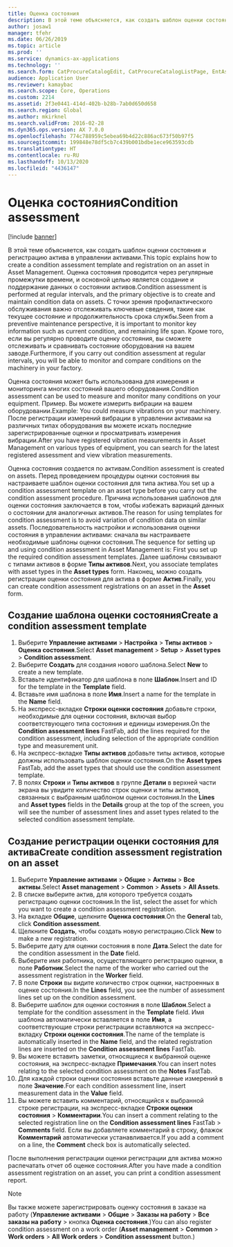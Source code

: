 ```yaml
---
title: Оценка состояния
description: В этой теме объясняется, как создать шаблон оценки состояния и регистрацию актива в управлении активами.
author: josaw1
manager: tfehr
ms.date: 06/26/2019
ms.topic: article
ms.prod: ''
ms.service: dynamics-ax-applications
ms.technology: ''
ms.search.form: CatProcureCatalogEdit, CatProcureCatalogListPage, EntAssetObjectCondition, EntAssetConditionTemplate
audience: Application User
ms.reviewer: kamaybac
ms.search.scope: Core, Operations
ms.custom: 2214
ms.assetid: 2f3e0441-414d-402b-b28b-7ab0d650d658
ms.search.region: Global
ms.author: mkirknel
ms.search.validFrom: 2016-02-28
ms.dyn365.ops.version: AX 7.0.0
ms.openlocfilehash: 774c788959c5ebea69b4d22c886ac673f50b97f5
ms.sourcegitcommit: 199848e78df5cb7c439b001bdbe1ece963593cdb
ms.translationtype: HT
ms.contentlocale: ru-RU
ms.lasthandoff: 10/13/2020
ms.locfileid: "4436147"
---
```

# <a name="condition-assessment"></a><span data-ttu-id="c3fd2-103">Оценка состояния</span><span class="sxs-lookup"><span data-stu-id="c3fd2-103">Condition assessment</span></span>

[!include [banner](../../includes/banner.md)]

 

<span data-ttu-id="c3fd2-104">В этой теме объясняется, как создать шаблон оценки состояния и регистрацию актива в управлении активами.</span><span class="sxs-lookup"><span data-stu-id="c3fd2-104">This topic explains how to create a condition assessment template and registration on an asset in Asset Management.</span></span> <span data-ttu-id="c3fd2-105">Оценка состояния проводится через регулярные промежутки времени, и основной целью является создание и поддержание данных о состоянии активов.</span><span class="sxs-lookup"><span data-stu-id="c3fd2-105">Condition assessment is performed at regular intervals, and the primary objective is to create and maintain condition data on assets.</span></span> <span data-ttu-id="c3fd2-106">С точки зрения профилактического обслуживания важно отслеживать ключевые сведения, такие как текущее состояние и продолжительность срока службы.</span><span class="sxs-lookup"><span data-stu-id="c3fd2-106">Seen from a preventive maintenance perspective, it is important to monitor key information such as current condition, and remaining life span.</span></span> <span data-ttu-id="c3fd2-107">Кроме того, если вы регулярно проводите оценку состояния, вы сможете отслеживать и сравнивать состояние оборудования на вашем заводе.</span><span class="sxs-lookup"><span data-stu-id="c3fd2-107">Furthermore, if you carry out condition assessment at regular intervals, you will be able to monitor and compare conditions on the machinery in your factory.</span></span>

<span data-ttu-id="c3fd2-108">Оценка состояния может быть использована для измерения и мониторинга многих состояний вашего оборудования.</span><span class="sxs-lookup"><span data-stu-id="c3fd2-108">Condition assessment can be used to measure and monitor many conditions on your equipment.</span></span> <span data-ttu-id="c3fd2-109">Пример. Вы можете измерить вибрации на вашем оборудовании.</span><span class="sxs-lookup"><span data-stu-id="c3fd2-109">Example: You could measure vibrations on your machinery.</span></span> <span data-ttu-id="c3fd2-110">После регистрации измерений вибрации в управлении активами на различных типах оборудования вы можете искать последние зарегистрированные оценки и просматривать измерения вибрации.</span><span class="sxs-lookup"><span data-stu-id="c3fd2-110">After you have registered vibration measurements in Asset Management on various types of equipment, you can search for the latest registered assessment and view vibration measurements.</span></span>

<span data-ttu-id="c3fd2-111">Оценка состояния создается по активам.</span><span class="sxs-lookup"><span data-stu-id="c3fd2-111">Condition assessment is created on assets.</span></span> <span data-ttu-id="c3fd2-112">Перед проведением процедуры оценки состояния вы настраиваете шаблон оценки состояния для типа актива.</span><span class="sxs-lookup"><span data-stu-id="c3fd2-112">You set up a condition assessment template on an asset type before you carry out the condition assessment procedure.</span></span> <span data-ttu-id="c3fd2-113">Причина использования шаблонов для оценки состояния заключается в том, чтобы избежать вариаций данных о состоянии для аналогичных активов.</span><span class="sxs-lookup"><span data-stu-id="c3fd2-113">The reason for using templates for condition assessment is to avoid variation of condition data on similar assets.</span></span> <span data-ttu-id="c3fd2-114">Последовательность настройки и использования оценки состояния в управлении активами: сначала вы настраиваете необходимые шаблоны оценки состояния.</span><span class="sxs-lookup"><span data-stu-id="c3fd2-114">The sequence for setting up and using condition assessment in Asset Management is: First you set up the required condition assessment templates.</span></span> <span data-ttu-id="c3fd2-115">Далее шаблоны связывают с типами активов в форме **Типы активов**.</span><span class="sxs-lookup"><span data-stu-id="c3fd2-115">Next, you associate templates with asset types in the **Asset types** form.</span></span> <span data-ttu-id="c3fd2-116">Наконец, можно создать регистрации оценки состояния для актива в форме **Актив**.</span><span class="sxs-lookup"><span data-stu-id="c3fd2-116">Finally, you can create condition assessment registrations on an asset in the **Asset** form.</span></span>

## <a name="create-a-condition-assessment-template"></a><span data-ttu-id="c3fd2-117">Создание шаблона оценки состояния</span><span class="sxs-lookup"><span data-stu-id="c3fd2-117">Create a condition assessment template</span></span>

1. <span data-ttu-id="c3fd2-118">Выберите **Управление активами** > **Настройка** > **Типы активов** > **Оценка состояния**.</span><span class="sxs-lookup"><span data-stu-id="c3fd2-118">Select **Asset management** > **Setup** > **Asset types** > **Condition assessment**.</span></span>
2. <span data-ttu-id="c3fd2-119">Выберите **Создать** для создания нового шаблона.</span><span class="sxs-lookup"><span data-stu-id="c3fd2-119">Select **New** to create a new template.</span></span>
3. <span data-ttu-id="c3fd2-120">Вставьте идентификатор для шаблона в поле **Шаблон**.</span><span class="sxs-lookup"><span data-stu-id="c3fd2-120">Insert and ID for the template in the **Template** field.</span></span>
4. <span data-ttu-id="c3fd2-121">Вставьте имя шаблона в поле **Имя**.</span><span class="sxs-lookup"><span data-stu-id="c3fd2-121">Insert a name for the template in the **Name** field.</span></span>
5. <span data-ttu-id="c3fd2-122">На экспресс-вкладке **Строки оценки состояния** добавьте строки, необходимые для оценки состояния, включая выбор соответствующего типа состояния и единицы измерения.</span><span class="sxs-lookup"><span data-stu-id="c3fd2-122">On the **Condition assessment lines** FastFab, add the lines required for the condition assessment, including selection of the appropriate condition type and measurement unit.</span></span>
6. <span data-ttu-id="c3fd2-123">На экспресс-вкладке **Типы активов** добавьте типы активов, которые должны использовать шаблон оценки состояния.</span><span class="sxs-lookup"><span data-stu-id="c3fd2-123">On the **Asset types** FastTab, add the asset types that should use the condition assessment template.</span></span>
7. <span data-ttu-id="c3fd2-124">В полях **Строки** и **Типы активов** в группе **Детали** в верхней части экрана вы увидите количество строк оценки и типы активов, связанных с выбранным шаблоном оценки состояния.</span><span class="sxs-lookup"><span data-stu-id="c3fd2-124">In the **Lines** and **Asset types** fields in the **Details** group at the top of the screen, you will see the number of assessment lines and asset types related to the selected condition assessment template.</span></span>


## <a name="create-condition-assessment-registration-on-an-asset"></a><span data-ttu-id="c3fd2-125">Создание регистрации оценки состояния для актива</span><span class="sxs-lookup"><span data-stu-id="c3fd2-125">Create condition assessment registration on an asset</span></span>

1. <span data-ttu-id="c3fd2-126">Выберите **Управление активами** > **Общие** > **Активы** > **Все активы**.</span><span class="sxs-lookup"><span data-stu-id="c3fd2-126">Select **Asset management** > **Common** > **Assets** > **All Assets**.</span></span>
2. <span data-ttu-id="c3fd2-127">В списке выберите актив, для которого требуется создать регистрацию оценки состояния.</span><span class="sxs-lookup"><span data-stu-id="c3fd2-127">In the list, select the asset for which you want to create a condition assessment registration.</span></span>
3. <span data-ttu-id="c3fd2-128">На вкладке **Общие**, щелкните **Оценка состояния**.</span><span class="sxs-lookup"><span data-stu-id="c3fd2-128">On the **General** tab, click **Condition assessment**.</span></span>
4. <span data-ttu-id="c3fd2-129">Щелкните **Создать**, чтобы создать новую регистрацию.</span><span class="sxs-lookup"><span data-stu-id="c3fd2-129">Click **New** to make a new registration.</span></span>
5. <span data-ttu-id="c3fd2-130">Выберите дату для оценки состояния в поле **Дата**.</span><span class="sxs-lookup"><span data-stu-id="c3fd2-130">Select the date for the condition assessment in the **Date** field.</span></span>
6. <span data-ttu-id="c3fd2-131">Выберите имя работника, осуществляющего регистрацию оценки, в поле **Работник**.</span><span class="sxs-lookup"><span data-stu-id="c3fd2-131">Select the name of the worker who carried out the assessment registration in the **Worker** field.</span></span>
7. <span data-ttu-id="c3fd2-132">В поле **Строки** вы видите количество строк оценки, настроенных в оценке состояния.</span><span class="sxs-lookup"><span data-stu-id="c3fd2-132">In the **Lines** field, you see the number of assessment lines set up on the condition assessment.</span></span>
8. <span data-ttu-id="c3fd2-133">Выберите шаблон для оценки состояния в поле **Шаблон**.</span><span class="sxs-lookup"><span data-stu-id="c3fd2-133">Select a template for the condition assessment in the **Template** field.</span></span> <span data-ttu-id="c3fd2-134">Имя шаблона автоматически вставляется в поле **Имя**, а соответствующие строки регистрации вставляются на экспресс-вкладку **Строки оценки состояния**.</span><span class="sxs-lookup"><span data-stu-id="c3fd2-134">The name of the template is automatically inserted in the **Name** field, and the related registration lines are inserted on the **Condition assessment lines** FastTab.</span></span>
9. <span data-ttu-id="c3fd2-135">Вы можете вставить заметки, относящиеся к выбранной оценке состояния, на экспресс-вкладке **Примечания**.</span><span class="sxs-lookup"><span data-stu-id="c3fd2-135">You can insert notes relating to the selected condition assessment on the **Notes** FastTab.</span></span>
10. <span data-ttu-id="c3fd2-136">Для каждой строки оценки состояния вставьте данные измерений в поле **Значение**.</span><span class="sxs-lookup"><span data-stu-id="c3fd2-136">For each condition assessment line, insert measurement data in the **Value** field.</span></span>
11. <span data-ttu-id="c3fd2-137">Вы можете вставить комментарий, относящийся к выбранной строке регистрации, на экспресс-вкладке **Строки оценки состояния** > **Комментарии**.</span><span class="sxs-lookup"><span data-stu-id="c3fd2-137">You can insert a comment relating to the selected registration line on the **Condition assessment lines** FastTab > **Comments** field.</span></span> <span data-ttu-id="c3fd2-138">Если вы добавляете комментарий в строку, флажок **Комментарий** автоматически устанавливается.</span><span class="sxs-lookup"><span data-stu-id="c3fd2-138">If you add a comment on a line, the **Comment** check box is automatically selected.</span></span>

<span data-ttu-id="c3fd2-139">После выполнения регистрации оценки регистрации для актива можно распечатать отчет об оценке состояния.</span><span class="sxs-lookup"><span data-stu-id="c3fd2-139">After you have made a condition assessment registration on an asset, you can print a condition assessment report.</span></span>

>[!NOTE]
><span data-ttu-id="c3fd2-140">Вы также можете зарегистрировать оценку состояния в заказе на работу (**Управление активами** > **Общие** > **Заказы на работу** > **Все заказы на работу** > кнопка **Оценка состояния**.)</span><span class="sxs-lookup"><span data-stu-id="c3fd2-140">You can also register condition assessment on a work order (**Asset management** > **Common** > **Work orders** > **All Work orders** > **Condition assessment** button.)</span></span>
